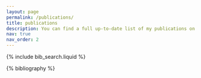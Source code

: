 ```yaml
---
layout: page
permalink: /publications/
title: publications
description: You can find a full up-to-date list of my publications on [my Google Scholar profile](https://scholar.google.com/citations?user=1QhhFl8AAAAJ&hl=en).
nav: true
nav_order: 2
---
```


<!-- _pages/publications.md -->

<!-- Bibsearch Feature -->

{% include bib_search.liquid %}

<div class="publications">

{% bibliography %}

</div>

